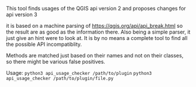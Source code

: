 This tool finds usages of the QGIS api version 2 and proposes changes for api version 3

it is based on a machine parsing of https://qgis.org/api/api_break.html so the result are as good as the information there.
Also being a simple parser, it just give an hint were to look at. It is by no means a complete tool to find all the 
possible API incompatiblity.

Methods are matched just based on their names and not on their classes, so there might be various false positives.

Usage:
`python3 api_usage_checker /path/to/plugin`
`python3 api_usage_checker /path/to/plugin/file.py`
